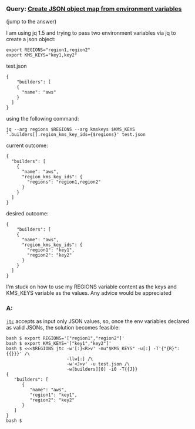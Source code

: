 ### Query: [Create JSON object map from environment variables](https://stackoverflow.com/questions/59985760/jq-create-json-object-map-from-environment-variables)
(jump to the answer)

I am using jq 1.5 and trying to pass two environment variables via jq to create a json object:

```
export REGIONS="region1,region2"
export KMS_KEYS="key1,key2"
```

test.json
```
{
    "builders": [
    {
      "name": "aws"
    }
  ]
}
```


using the following command:
```
jq --arg regions $REGIONS --arg kmskeys $KMS_KEYS '.builders[].region_kms_key_ids={$regions}' test.json
```

current outcome:
```
{
  "builders": [
    {
      "name": "aws",
      "region_kms_key_ids": {
        "regions": "region1,region2"
      }
    }
  ]
}
```


desired outcome:
```
{
    "builders": [
    {
      "name": "aws",
      "region_kms_key_ids": {
        "region1": "key1",
        "region2": "key2"
      }
    }
  ]
}
```

I'm stuck on how to use my REGIONS variable content as the keys and KMS_KEYS variable as the values. Any advice would be appreciated

### A:
[`jtc`](https://github.com/ldn-softdev/jtc) accepts as input only JSON values, so, once the env variables declared as valid JSONs,
the solution becomes feasible:
```
bash $ export REGIONS='["region1","region2"]'
bash $ export KMS_KEYS='["key1","key2"]'
bash $ <<<$REGIONS jtc -w'[:]<R>v' -mu"$KMS_KEYS" -u[:] -T'{"{R}":{{}}}' /\
                       -llw[:] /\
                       -w'<J>v' -u test.json /\
                       -w[builders][0] -i0 -T{{J}}
{
   "builders": [
      {
         "name": "aws",
         "region1": "key1",
         "region2": "key2"
      }
   ]
}
bash $ 







